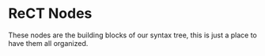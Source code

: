 # ReCT Nodes
These nodes are the building blocks of our syntax tree, this is just a place to have them all organized.
